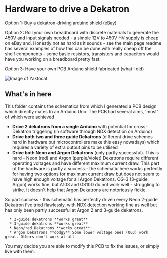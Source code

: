 # Hardware to drive a Dekatron

Option 1: Buy a dekatron-driving arduino shield (eBay)

Option 2: Roll your own breadboard with discrete materials to generate the 450V and input signals needed - a simple 12V to 450V HV supply is cheap on eBay and. Honestly not as hard as it sounds - see the main page readme has several examples of how this can be done with really cheap off the shelf components - some basic resistors, transistors and capacitors would have you working on a breadboard pretty fast.

Option 3: Have your own PCB Arduino shield fabricated (what I did)

![Image of Yaktocat](https://user-images.githubusercontent.com/73824834/99296507-c8fc6680-283e-11eb-8532-542c47995ee2.jpg)

## What's in here
This folder contains the schematics from which I generated a PCB design which directly mates to an Arduino Uno.
The PCB had several aims, 'most' of which were achieved
  * **Drive 2 dekatrons from a single Arduino** with potential for cross-Dekatron triggering (in software through NDX detection on Arduino)
  * **Drive both two and three guide Dekatrons** (different drive schemes hard in hardware but microcontrollers make this easy nowadays) which requires a variety of extra output pins to be utilised
  * **Drive both Neon and Argon Dekatrons** (only partly successful). This is hard - Neon (red) and Argon (purple/violet) Dekatrons require different operating voltages and have different maximum current draw. This part of the hardware is partly a success - the schematic here works perfectly for having two options for maximum current draw but does not seem to have high enough voltage for all Argon Dekatrons. OG-3 (3-guide, Argon) works fine, but A103 and GS10D do not work well - struggling to strike. It doesn't help that Argon Dekatrons are notoriously fickle.
  
  So part success - this schematic has perfectly driven every Neon 2-guide Dekatron i've tried flawlessly, with NDX detection working fine as well but has only been partly successful at Argon 2 and 3-guide dekatrons.
  
      * 2-guide dekatrons **works great**
      * 3-guide dekatrons **works great**
      * Neon/red Dekatrons **works great**
      * Argon Dekatrons **dodgy** Some lower voltage ones (OG3) work great. Others don't work at all
      
You may decide you are able to modify this PCB to fix the issues, or simply live with them.
